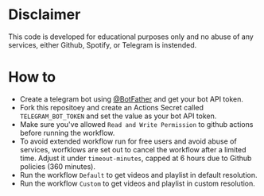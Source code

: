 # Disclaimer
This code is developed for educational purposes only and no abuse of any services, either Github, Spotify, or Telegram is instended.

# How to
* Create a telegram bot using [@BotFather](https://t.me/BotFather) and get your bot API token.
* Fork this repositoey and create an Actions Secret called `TELEGRAM_BOT_TOKEN` and set the value as your bot API token.
* Make sure you've allowed `Read and Write Permission` to github actions before running the workflow.
* To avoid extended workflow run for free users and avoid abuse of services, worfklows are set out to cancel the workflow after a limited time. Adjust it under `timeout-minutes`, capped at 6 hours due to Github policies (360 minutes).
* Run the workflow `Default` to get videos and playlist in default resolution.
* Run the workflow `Custom` to get videos and playlist in custom resolution.
